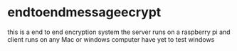 # endtoendmessageecrypt
this is a end to end encryption system the server runs on a raspberry pi and client runs on any Mac or windows computer have yet to test windows
